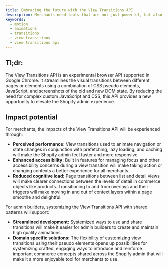 ```yaml
---
title: Embracing the future with the View Transitions API
description: Merchants need tools that are not just powerful, but also intuitive. That's why we're experimenting with new ways to enhance the Shopify admin experience using the View Transitions API.
keywords:
  - motion
  - animations
  - transitions
  - view transitions
  - view transitions api
---
```


## Tl;dr:

The View Transitions API is an experimental browser API supported in Google Chrome. It streamlines the visual transitions between different pages or elements using a combination of CSS pseudo elements, JavaScript, and screenshots of the old and new DOM state. By reducing the need for complex custom JavaScript and CSS, this API provides a new opportunity to elevate the Shopify admin experience.

## Impact potential

For merchants, the impacts of the View Transitions API will be experienced through:

- **Perceived performance:** View transitions used to animate navigation or state changes in conjunction with prefetching, lazy loading, and caching will make the Shopify admin feel faster and more responsive.
- **Enhanced accessibility:** Built in features for managing focus and other accessibility concerns during a view transition will make taking action or changing contexts a better experience for all merchants.
- **Reduced cognitive load:** Page transitions between list and detail views will make clearer connections between the levels of detail in commerce objects like products. Transitioning to and from overlays and their triggers will make moving in and out of context layers within a page smoothe and delightful.

For admin builders, systemizing the View Transitions API with shared patterns will support:

- **Streamlined development:** Systemized ways to use and share transitions will make it easier for admin builders to create and maintain high quality animations.
- **Domain specific solutions:** The flexibility of customizing view transitions using their pseudo elements opens up possibilities for systemizing crafted, engaging ways to introduce and reinforce important commerce concepts shared across the Shopify admin that will make it a more enjoyable tool for merchants to use.
